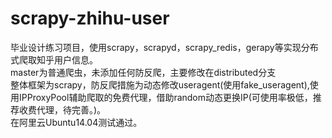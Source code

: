 # scrapy-zhihu-user
毕业设计练习项目，使用scrapy，scrapyd，scrapy_redis，gerapy等实现分布式爬取知乎用户信息。  
master为普通爬虫，未添加任何防反爬，主要修改在distributed分支  
整体框架为scrapy，防反爬措施为动态修改useragent(使用fake_useragent),使用IPProxyPool辅助爬取的免费代理，借助random动态更换IP(可使用率极低，推荐收费代理，待完善。)。  
在阿里云Ubuntu14.04测试通过。
